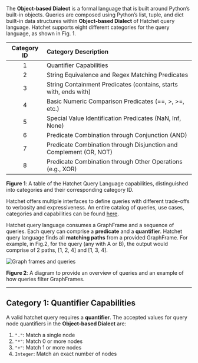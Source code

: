 The **Object-based Dialect** is a formal language that is built around Python’s built-in objects. Queries are composed using Python’s list, tuple, and dict built-in data structures within **Object-based Dialect** of Hatchet query language. Hatchet supports eight different categories for the query language, as shown in Fig. 1.  

|Category ID|Category Description|
|:---------:|:-------------------|
|1          |Quantifier Capabilities|
|2          |String Equivalence and Regex Matching Predicates|
|3          |String Containment Predicates (contains, starts with, ends with)|
|4          |Basic Numeric Comparison Predicates (==, >, >=, etc.)|
|5          |Special Value Identification Predicates (NaN, Inf, None)|
|6          |Predicate Combination through Conjunction (AND)|
|7          |Predicate Combination through Disjunction and Complement (OR, NOT)|
|8          |Predicate Combination through Other Operations (e.g., XOR)|

**Figure 1**: A table of the Hatchet Query Language capabilities, distinguished into categories and their corresponding category ID.

Hatchet offers multiple interfaces to define queries with different trade-offs to verbosity and expressiveness. An entire catalog of queries, use cases, categories and capabilities can be found [here](https://docs.google.com/spreadsheets/d/1fKNlHmDJdDbnE4jyMcaFqdnw6ZSaexgm33rOcVAj0do/edit#gid=0).

Hatchet query language consumes a GraphFrame and a sequence of queries. Each query can comprise a **predicate** and a **quantifier**. Hatchet query language finds all **matching paths** from a provided GraphFrame. For example, in Fig.2, for the query (any with A or B), the output would comprise of 2 paths, [1, 2, 4] and [1, 3, 4].

![Graph frames and queries](../common/images/hatchet_query_graphframe.png)

**Figure 2**: A diagram to provide an overview of queries and an example of how queries filter GraphFrames.

***

## Category 1: Quantifier Capabilities

A valid hatchet query requires a **quantifier**. The accepted values for query node quantifiers in the **Object-based Dialect** are:

1. `"."`: Match a single node
2. `"*"`: Match 0 or more nodes
3. `"+"`: Match 1 or more nodes
4. `Integer`: Match an exact number of nodes
